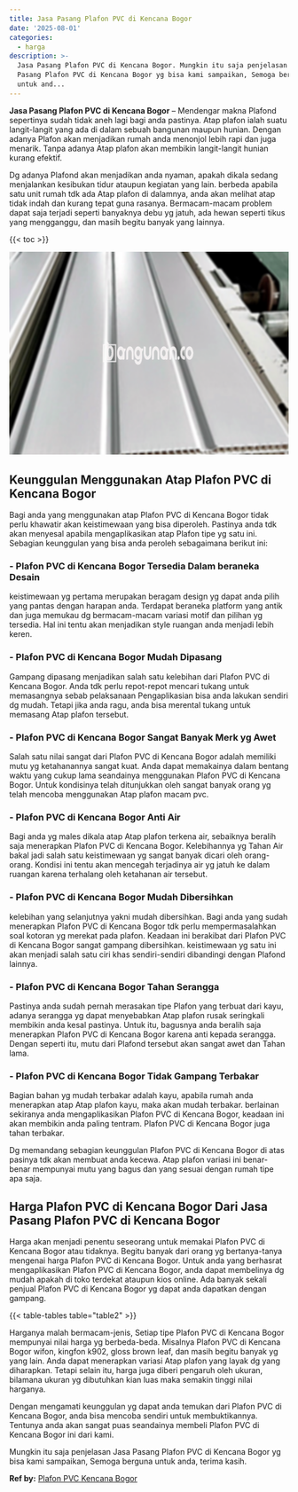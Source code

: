 ```yaml
---
title: Jasa Pasang Plafon PVC di Kencana Bogor
date: '2025-08-01'
categories:
  - harga
description: >-
  Jasa Pasang Plafon PVC di Kencana Bogor. Mungkin itu saja penjelasan Jasa
  Pasang Plafon PVC di Kencana Bogor yg bisa kami sampaikan, Semoga berguna
  untuk and...
---
```


**Jasa Pasang Plafon PVC di Kencana Bogor** – Mendengar makna Plafond sepertinya sudah tidak aneh lagi bagi anda pastinya. Atap plafon ialah suatu langit-langit yang ada di dalam sebuah bangunan maupun hunian. Dengan adanya Plafon akan menjadikan rumah anda menonjol lebih rapi dan juga menarik. Tanpa adanya Atap plafon akan membikin langit-langit hunian kurang efektif.

Dg adanya Plafond akan menjadikan anda nyaman, apakah dikala sedang menjalankan kesibukan tidur ataupun kegiatan yang lain. berbeda apabila satu unit rumah tdk ada Atap plafon di dalamnya, anda akan melihat atap tidak indah dan kurang tepat guna rasanya. Bermacam-macam problem dapat saja terjadi seperti banyaknya debu yg jatuh, ada hewan seperti tikus yang mengganggu, dan masih begitu banyak yang lainnya.

{{< toc >}}

![Jasa Pasang Plafon PVC di Kencana Bogor](/images/flafond-pvc-murah11.png)

## Keunggulan Menggunakan Atap Plafon PVC di Kencana Bogor

Bagi anda yang menggunakan atap Plafon PVC di Kencana Bogor tidak perlu khawatir akan keistimewaan yang bisa diperoleh. Pastinya anda tdk akan menyesal apabila mengaplikasikan atap Plafon tipe yg satu ini. Sebagian keunggulan yang bisa anda peroleh sebagaimana berikut ini:

### \- Plafon PVC di Kencana Bogor Tersedia Dalam beraneka Desain

keistimewaan yg pertama merupakan beragam design yg dapat anda pilih yang pantas dengan harapan anda. Terdapat beraneka platform yang antik dan juga memukau dg bermacam-macam variasi motif dan pilihan yg tersedia. Hal ini tentu akan menjadikan style ruangan anda menjadi lebih keren.

### \- Plafon PVC di Kencana Bogor Mudah Dipasang

Gampang dipasang menjadikan salah satu kelebihan dari Plafon PVC di Kencana Bogor. Anda tdk perlu repot-repot mencari tukang untuk memasangnya sebab pelaksanaan Pengaplikasian bisa anda lakukan sendiri dg mudah. Tetapi jika anda ragu, anda bisa merental tukang untuk memasang Atap plafon tersebut.

### \- Plafon PVC di Kencana Bogor Sangat Banyak Merk yg Awet

Salah satu nilai sangat dari Plafon PVC di Kencana Bogor adalah memiliki mutu yg ketahanannya sangat kuat. Anda dapat memakainya dalam bentang waktu yang cukup lama seandainya menggunakan Plafon PVC di Kencana Bogor. Untuk kondisinya telah ditunjukkan oleh sangat banyak orang yg telah mencoba menggunakan Atap plafon macam pvc.

### \- Plafon PVC di Kencana Bogor Anti Air

Bagi anda yg males dikala atap Atap plafon terkena air, sebaiknya beralih saja menerapkan Plafon PVC di Kencana Bogor. Kelebihannya yg Tahan Air bakal jadi salah satu keistimewaan yg sangat banyak dicari oleh orang-orang. Kondisi ini tentu akan mencegah terjadinya air yg jatuh ke dalam ruangan karena terhalang oleh ketahanan air tersebut.

### \- Plafon PVC di Kencana Bogor Mudah Dibersihkan

kelebihan yang selanjutnya yakni mudah dibersihkan. Bagi anda yang sudah menerapkan Plafon PVC di Kencana Bogor tdk perlu mempermasalahkan soal kotoran yg merekat pada plafon. Keadaan ini berakibat dari Plafon PVC di Kencana Bogor sangat gampang dibersihkan. keistimewaan yg satu ini akan menjadi salah satu ciri khas sendiri-sendiri dibandingi dengan Plafond lainnya.

### \- Plafon PVC di Kencana Bogor Tahan Serangga

Pastinya anda sudah pernah merasakan tipe Plafon yang terbuat dari kayu, adanya serangga yg dapat menyebabkan Atap plafon rusak seringkali membikin anda kesal pastinya. Untuk itu, bagusnya anda beralih saja menerapkan Plafon PVC di Kencana Bogor karena anti kepada serangga. Dengan seperti itu, mutu dari Plafond tersebut akan sangat awet dan Tahan lama.

### \- Plafon PVC di Kencana Bogor Tidak Gampang Terbakar

Bagian bahan yg mudah terbakar adalah kayu, apabila rumah anda menerapkan atap Atap plafon kayu, maka akan mudah terbakar. berlainan sekiranya anda mengaplikasikan Plafon PVC di Kencana Bogor, keadaan ini akan membikin anda paling tentram. Plafon PVC di Kencana Bogor juga tahan terbakar.

Dg memandang sebagian keunggulan Plafon PVC di Kencana Bogor di atas pasinya tdk akan membuat anda kecewa. Atap plafon variasi ini benar-benar mempunyai mutu yang bagus dan yang sesuai dengan rumah tipe apa saja.

## Harga Plafon PVC di Kencana Bogor Dari Jasa Pasang Plafon PVC di Kencana Bogor

Harga akan menjadi penentu seseorang untuk memakai Plafon PVC di Kencana Bogor atau tidaknya. Begitu banyak dari orang yg bertanya-tanya mengenai harga Plafon PVC di Kencana Bogor. Untuk anda yang berhasrat mengaplikasikan Plafon PVC di Kencana Bogor, anda dapat membelinya dg mudah apakah di toko terdekat ataupun kios online. Ada banyak sekali penjual Plafon PVC di Kencana Bogor yg dapat anda dapatkan dengan gampang.

{{< table-tables table="table2" >}}

Harganya malah bermacam-jenis, Setiap tipe Plafon PVC di Kencana Bogor mempunyai nilai harga yg berbeda-beda. Misalnya Plafon PVC di Kencana Bogor wifon, kingfon k902, gloss brown leaf, dan masih begitu banyak yg yang lain. Anda dapat menerapkan variasi Atap plafon yang layak dg yang diharapkan. Tetapi selain itu, harga juga diberi pengaruh oleh ukuran, bilamana ukuran yg dibutuhkan kian luas maka semakin tinggi nilai harganya.

Dengan mengamati keunggulan yg dapat anda temukan dari Plafon PVC di Kencana Bogor, anda bisa mencoba sendiri untuk membuktikannya. Tentunya anda akan sangat puas seandainya membeli Plafon PVC di Kencana Bogor ini dari kami.

Mungkin itu saja penjelasan Jasa Pasang Plafon PVC di Kencana Bogor yg bisa kami sampaikan, Semoga berguna untuk anda, terima kasih.

**Ref by:** [Plafon PVC Kencana Bogor](https://id.wikipedia.org/wiki/Plafon)
